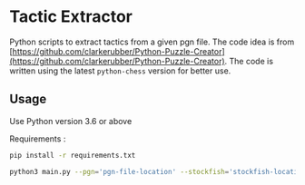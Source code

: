 # Tactic Extractor

Python scripts to extract tactics from a given pgn file. The code idea is from [https://github.com/clarkerubber/Python-Puzzle-Creator](https://github.com/clarkerubber/Python-Puzzle-Creator). The code is written using the latest `python-chess` version for better use.

## Usage

Use Python version 3.6 or above

Requirements :

```bash
pip install -r requirements.txt
```

```bash
python3 main.py --pgn='pgn-file-location' --stockfish='stockfish-location' [-q]
```

